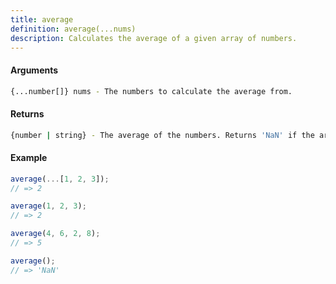 ```yaml
---
title: average
definition: average(...nums)
description: Calculates the average of a given array of numbers.
---
```



#### Arguments


```bash
{...number[]} nums - The numbers to calculate the average from.
```


#### Returns


```bash
{number | string} - The average of the numbers. Returns 'NaN' if the array is empty.
```


#### Example


```ts
average(...[1, 2, 3]);
// => 2

average(1, 2, 3);
// => 2

average(4, 6, 2, 8);
// => 5

average();
// => 'NaN'
```